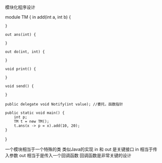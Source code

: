 模块化程序设计

module TM {
	in add(int a, int b) {

	}
	
	out ans(int) {

	}

	out do(int, int) {

	}

	void print() {

	}

	void send() {

	}

	public delegate void Notify(int value); //委托，函数指针

	public static void main() {
		int p;
		TM t = new TM();
		t.ans(x -> p = x).add(10, 20);
	}
}

一个模块相当于一个特殊的类
类似Java的实现
in 和 out 是关键接口
in 相当于传入参数
out 相当于是传入一个回调函数
回调函数是非常关键的设计




